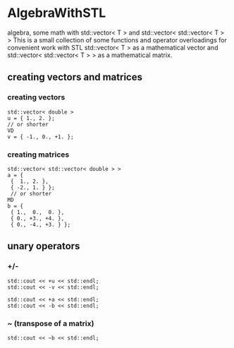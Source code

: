 # AlgebraWithSTL
algebra, some math with std::vector&lt; T > and std::vector&lt; std::vector&lt; T > > 
This is a small collection of some functions and operator overloadings for convenient work
with STL std::vector< T > as a mathematical vector and std::vector< std::vector< T > > as a mathematical matrix.

## creating vectors and matrices

### creating vectors
    std::vector< double >
    u = { 1., 2. };
    // or shorter
    VD
    v = { -1., 0., +1. };

### creating matrices
    std::vector< std::vector< double > >
    a = {
     {  1., 2. },
     { -2., 1. } };
     // or shorter
    MD
    b = {
     { 1.,  0.,  0. },
     { 0., +3., +4. },
     { 0., -4., +3. } };
     
## unary operators
### +/-
    std::cout << +u << std::endl;
    std::cout << -v << std::endl;
    
    std::cout << +a << std::endl;
    std::cout << -b << std::endl;

### ~ (transpose of a matrix)
    std::cout << ~b << std::endl;
    
